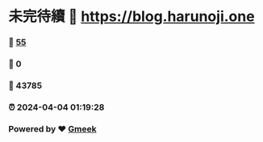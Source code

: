 # 未完待續 :link: https://blog.harunoji.one 
### :page_facing_up: [55](https://blog.harunoji.one/tag.html) 
### :speech_balloon: 0 
### :hibiscus: 43785 
### :alarm_clock: 2024-04-04 01:19:28 
### Powered by :heart: [Gmeek](https://github.com/Meekdai/Gmeek)
